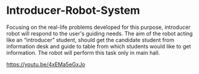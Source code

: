 # Introducer-Robot-System

Focusing on the real-life problems developed for this purpose, introducer robot will respond to the user's guiding needs.
The aim of the robot acting like an “introducer” student, should get the candidate student from information desk and guide to table from which students would like to get information. The robot will perform this task only in main hall.

https://youtu.be/4xEMa5eGxJo
